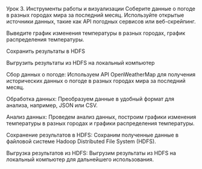 Урок  3. Инструменты работы и визуализации
Соберите данные о погоде в разных городах мира за последний месяц. Используйте открытые источники данных, такие как API погодных сервисов или веб-скрейпинг.

Выведите график изменения температуры в разных городах, график распределения температуры.

Сохранить результаты в HDFS

Выгрузить результаты из HDFS на локальный компьютер


Сбор данных о погоде:
Используем API OpenWeatherMap для получения исторических данных о погоде в разных городах мира за последний месяц.

Обработка данных: Преобразуем данные в удобный формат для анализа, например, JSON или CSV.

Анализ данных: Проведем анализ данных, построим графики изменения температуры в разных городах и графики распределения температуры.

Сохранение результатов в HDFS: Сохраним полученные данные в файловой системе Hadoop Distributed File System (HDFS).

Выгрузка результатов из HDFS: Выгрузим результаты из HDFS на локальный компьютер для дальнейшего использования.
